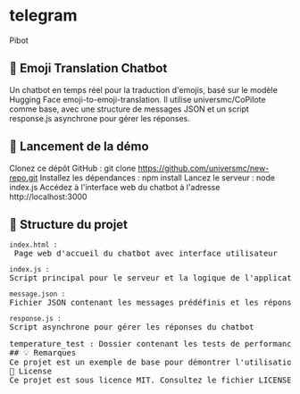 # telegram
Pibot
## 💬 Emoji Translation Chatbot
Un chatbot en temps réel pour la traduction d'emojis, basé sur le modèle Hugging Face emoji-to-emoji-translation. Il utilise universmc/CoPilote comme base, avec une structure de messages JSON et un script response.js asynchrone pour gérer les réponses.
## 🚀 Lancement de la démo
Clonez ce dépôt GitHub : git clone https://github.com/universmc/new-repo.git
Installez les dépendances : npm install
Lancez le serveur : node index.js
Accédez à l'interface web du chatbot à l'adresse http://localhost:3000
## 🧱 Structure du projet
<pre><code>index.html :</code> Page web d'accueil du chatbot avec interface utilisateur
<pre><code>index.js : </code>Script principal pour le serveur et la logique de l'application
<pre><code>message.json : </code>Fichier JSON contenant les messages prédéfinis et les réponses du chatbot
<pre><code>response.js : </code>Script asynchrone pour gérer les réponses du chatbot
<pre>
temperature_test : Dossier contenant les tests de performances pour le modèle Hugging Face
## 💡 Remarques
Ce projet est un exemple de base pour démontrer l'utilisation du modèle Hugging Face emoji-to-emoji-translation. Vous pouvez l'étendre et l'adapter à vos besoins en ajoutant des fonctionnalités et en personnalisant les réponses.
📝 License
Ce projet est sous licence MIT. Consultez le fichier LICENSE pour plus de détails.